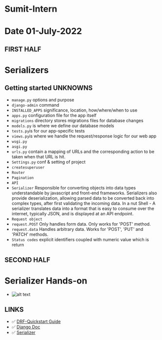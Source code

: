 # Sumit-Intern

# Date 01-July-2022


## FIRST HALF
# Serializers
## Getting started UNKNOWNS
- `manage.py` options and purpose
- `django-admin` command
- `INSTALLED_APPS` significance, location, how/where/when to use
- `apps.py` configuration file for the app itself
- `migrations` directory stores migrations files for database changes
- `models.py` is where we define our database models
- `tests.py`is for our app-specific tests
- `views.py`is where we handle the request/response logic for our web app
- `wsgi.py`
- `asgi.py`
- `urls.py` contain a mapping of URLs and the corresponding action to be taken when that URL is hit.
- `Settings.py` conf & setting of project
- `createsuperuser`
- `Router`
- `Pagination`
- `API`
- `Serializer` Responsible for converting objects into data types understandable by javascript and front-end frameworks. Serializers also provide 		deserialization, allowing parsed data to be converted back into complex types, after first validating the incoming data.
		In a nut Shell - A serializer translates data into a format that is easy to consume over the internet,
		typically JSON, and is displayed at an API endpoint.
- `Request object`
- `request.POST`   Only handles form data.  Only works for 'POST' method. 
- `request.data`   Handles arbitrary data.  Works for 'POST', 'PUT' and 'PATCH' methods.
- `Status codes` explicit identifiers coupled with numeric value which is return


## SECOND HALF

# Serializer Hands-on
- ![alt text](HackerRank.png?raw=true)


## LINKS 
- ✅ [DRF-Quickstart Guide](https://www.django-rest-framework.org/tutorial/quickstart/#quickstart)
- ✅ [Django Doc](https://docs.djangoproject.com/en/4.0/topics/db/models/)
- ✅ [Serializer](https://www.django-rest-framework.org/tutorial/1-serialization/)
